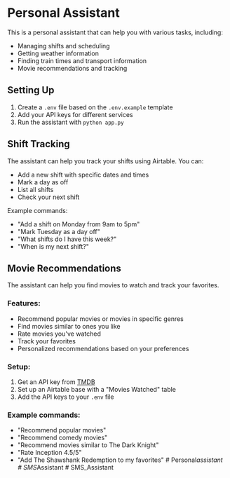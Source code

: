 # Personal Assistant

This is a personal assistant that can help you with various tasks, including:
- Managing shifts and scheduling
- Getting weather information  
- Finding train times and transport information
- Movie recommendations and tracking

## Setting Up

1. Create a `.env` file based on the `.env.example` template
2. Add your API keys for different services
3. Run the assistant with `python app.py`

## Shift Tracking

The assistant can help you track your shifts using Airtable. You can:
- Add a new shift with specific dates and times
- Mark a day as off
- List all shifts
- Check your next shift

Example commands:
- "Add a shift on Monday from 9am to 5pm"
- "Mark Tuesday as a day off"
- "What shifts do I have this week?"
- "When is my next shift?"

## Movie Recommendations

The assistant can help you find movies to watch and track your favorites.

### Features:
- Recommend popular movies or movies in specific genres
- Find movies similar to ones you like
- Rate movies you've watched
- Track your favorites
- Personalized recommendations based on your preferences

### Setup:
1. Get an API key from [TMDB](https://www.themoviedb.org/settings/api)
2. Set up an Airtable base with a "Movies Watched" table
3. Add the API keys to your `.env` file

### Example commands:
- "Recommend popular movies"
- "Recommend comedy movies"
- "Recommend movies similar to The Dark Knight"
- "Rate Inception 4.5/5"
- "Add The Shawshank Redemption to my favorites" #   P e r s o n a l _ a s s i s t a n t  
 #   S M S _ A s s i s t a n t  
 #   S M S _ A s s i s t a n t  
 